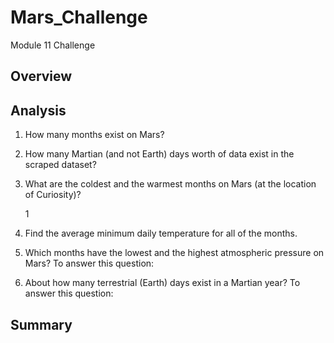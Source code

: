 # Mars_Challenge
Module 11 Challenge

## Overview

## Analysis
1. How many months exist on Mars?
2. How many Martian (and not Earth) days worth of data exist in the scraped dataset?
3. What are the coldest and the warmest months on Mars (at the location of Curiosity)?

   1[](https://github.com/Houdini24/Mars_Challenge/blob/main/Resources/Coldest%20to%20Hottest%20Months.png)
   
5. Find the average minimum daily temperature for all of the months.
6. Which months have the lowest and the highest atmospheric pressure on Mars? To answer this question:
7. About how many terrestrial (Earth) days exist in a Martian year? To answer this question:

## Summary


